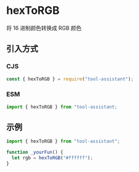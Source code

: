 # hexToRGB

将 16 进制颜色转换成 RGB 颜色

## 引入方式

### CJS

```javascript
const { hexToRGB } = require("tool-assistant");
```

### ESM

```javascript
import { hexToRGB } from "tool-assistant;
```

## 示例

```javascript
import { hexToRGB } from "tool-assistant";

function _yourFun() {
  let rgb = hexToRGB("#ffffff");
}
```
